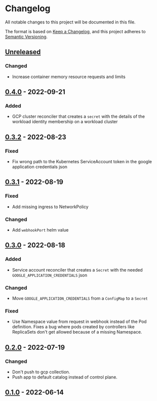 # Changelog

All notable changes to this project will be documented in this file.

The format is based on [Keep a Changelog](https://keepachangelog.com/en/1.0.0/),
and this project adheres to [Semantic Versioning](https://semver.org/spec/v2.0.0.html).

## [Unreleased]

### Changed

- Increase container memory resource requests and limits

## [0.4.0] - 2022-09-21

### Added

- GCP cluster reconciler that creates a `secret` with the details of the workload identity membership on a workload cluster

## [0.3.2] - 2022-08-23

### Fixed 

- Fix wrong path to the Kubernetes ServiceAccount token in the google application credentials json

## [0.3.1] - 2022-08-19

### Fixed

- Add missing ingress to NetworkPolicy

### Changed

- Add `webhookPort` helm value

## [0.3.0] - 2022-08-18

### Added

- Service account reconciler that creates a `Secret` with the needed `GOOGLE_APPLICATION_CREDENTIALS` json

### Changed

- Move `GOOGLE_APPLICATION_CREDENTIALS` from a `ConfigMap` to a `Secret`

### Fixed
- Use Namespace value from request in webhook instead of the Pod definition. Fixes a bug where pods created by controllers like ReplicaSets don't get allowed because of a missing Namespace.

## [0.2.0] - 2022-07-19

### Changed

- Don't push to gcp collection.
- Push app to default catalog instead of control plane.

## [0.1.0] - 2022-06-14

[Unreleased]: https://github.com/giantswarm/workload-identity-operator-gcp/compare/v0.4.0...HEAD
[0.4.0]: https://github.com/giantswarm/workload-identity-operator-gcp/compare/v0.3.2...v0.4.0
[0.3.2]: https://github.com/giantswarm/workload-identity-operator-gcp/compare/v0.3.1...v0.3.2
[0.3.1]: https://github.com/giantswarm/workload-identity-operator-gcp/compare/v0.3.0...v0.3.1
[0.3.0]: https://github.com/giantswarm/workload-identity-operator-gcp/compare/v0.2.0...v0.3.0
[0.2.0]: https://github.com/giantswarm/workload-identity-operator-gcp/compare/v0.1.0...v0.2.0
[0.1.0]: https://github.com/giantswarm/workload-identity-operator-gcp/releases/tag/v0.1.0
